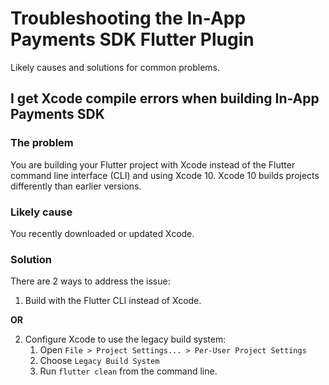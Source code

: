 # Troubleshooting the In-App Payments SDK Flutter Plugin

Likely causes and solutions for common problems.

## I get Xcode compile errors when building In-App Payments SDK

### The problem

You are building your Flutter project with Xcode instead of the Flutter
command line interface (CLI) and using Xcode 10. Xcode 10 builds projects
differently than earlier versions.

### Likely cause

You recently downloaded or updated Xcode.

### Solution

There are 2 ways to address the issue:

1. Build with the Flutter CLI instead of Xcode.

**OR**

2. Configure Xcode to use the legacy build system:
    1. Open `File > Project Settings... > Per-User Project Settings`
    2. Choose `Legacy Build System`
    3. Run `flutter clean` from the command line.
